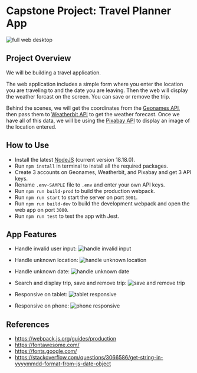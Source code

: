 # Capstone Project: Travel Planner App

![full web desktop](./readme_images/full-web-desktop.jpeg)

## Project Overview

We will be building a travel application.

The web application includes a simple form where you enter the location you are traveling to and the date you are leaving. Then the web will display the weather forcast on the screen. You can save or remove the trip.

Behind the scenes, we will get the coordinates from the [Geonames API](http://www.geonames.org/export/web-services.html), then pass them to [Weatherbit API](https://www.weatherbit.io/account/create) to get the weather forecast. Once we have all of this data, we will be using the [Pixabay API](https://pixabay.com/api/docs/) to display an image of the location entered.

## How to Use

-   Install the latest [NodeJS](https://nodejs.org/en/download) (current version 18.18.0).
-   Run `npm install` in terminal to install all the required packages.
-   Create 3 accounts on Geonames, Weatherbit, and Pixabay and get 3 API keys.
-   Rename `.env-SAMPLE` file to `.env` and enter your own API keys.
-   Run `npm run build-prod` to build the production webpack.
-   Run `npm run start` to start the server on port `3001`.
-   Run `npm run build-dev` to build the development webpack and open the web app on port `3000`.
-   Run `npm run test` to test the app with Jest.

## App Features

-   Handle invalid user input:
    ![handle invalid input](./readme_images/handle-invalid-input.png)

-   Handle unknown location:
    ![handle unknown location](./readme_images/handle-unknown-location.png)

-   Handle unknown date:
    ![handle unknown date](./readme_images/handle-unknown-date.png)

-   Search and display trip, save and remove trip:
    ![save and remove trip](./readme_images/save-and-remove-trip.png)

-   Responsive on tablet:
    ![tablet responsive](./readme_images/full-web-tablet.jpeg)

-   Responsive on phone:
    ![phone responsive](./readme_images/full-web-phone.jpeg)

## References

-   https://webpack.js.org/guides/production
-   https://fontawesome.com/
-   https://fonts.google.com/
-   https://stackoverflow.com/questions/3066586/get-string-in-yyyymmdd-format-from-js-date-object
